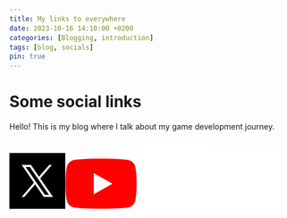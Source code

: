 ```yaml
---
title: My links to everywhere
date: 2023-10-16 14:10:00 +0200
categories: [Blogging, introduction]
tags: [blog, socials]
pin: true
---
```

# Some social links
Hello! This is my blog where I talk about my game development journey.

[![twitter logo](/img/sl_z_072523_61700_01.jpg)](https://twitter.com/Tycro_dev)[![youtube logo](/img/youtube_social_icon_white.png)](https://www.youtube.com/@tycro_games)[![github logo](/img/github-mark-white.png)](https://github.com/Tycro-Games)[![itch logo](/img/itchio-logo-textless-white.png)](https://tycro-games.itch.io/)  
